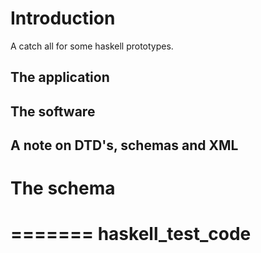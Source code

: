 # Introduction
A catch all for some haskell prototypes. 

## The application


## The software


## A note on DTD's, schemas and XML

# The schema


=======
haskell_test_code
=================
